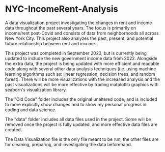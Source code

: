 # NYC-IncomeRent-Analysis
A data visualization project investigating the changes in rent and income data throughout the past several years. The focus is primarily on income/rent post-Covid and consists of data from neighborhoods all across New York City. This project also analyzes the past, present, and potential future relationship between rent and income.

This project was completed in September 2023, but is currently being updated to include the new government income data from 2022. Alongside the extra data, the project is being updated with more efficient and readable code along with several other data analysis techniques (i.e. using machine learning algorithms such as: linear regression, decision trees, and random forest). There will be more visualizations with the increased analysis and the past visualizations will be more effective by trading matplotlib graphics with seaborn's visualization library.

The "Old Code" folder includes the original unaltered code, and is included to more explicitly show changes and to show my personal progress in coding and data science.

The "data" folder includes all data files used in the project. Some will be removed once the project is fully updated, and more effective data files are created.

The Data Visualization file is the only file meant to be run, the other files are for cleaning, preparing, and investigating the data beforehand.
